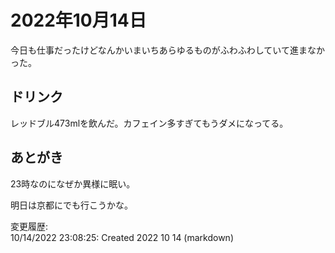 # 2022年10月14日

今日も仕事だったけどなんかいまいちあらゆるものがふわふわしていて進まなかった。

## ドリンク

レッドブル473mlを飲んだ。カフェイン多すぎてもうダメになってる。

## あとがき

23時なのになぜか異様に眠い。

明日は京都にでも行こうかな。

変更履歴:  
10/14/2022 23:08:25: Created 2022 10 14 (markdown)  
